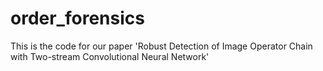 # order_forensics
This is the code for our paper 'Robust Detection of Image Operator Chain with Two-stream Convolutional Neural Network'
